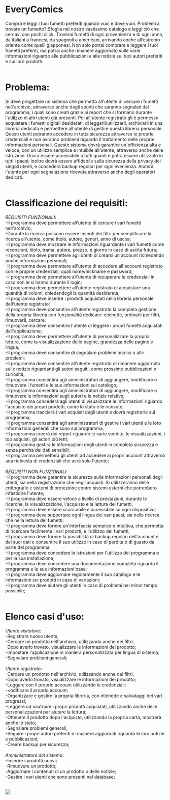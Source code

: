 # EveryComics<br>
Compra e leggi i tuoi fumetti preferiti quando vuoi e dove vuoi. 
Problemi a trovare un fumetto? Sfoglia nel nostro vastissimo catalogo e leggi ciò che cercavi con pochi click.
Troverai fumetti di ogni provenienza e di ogni anno, da italiani a francesi, da spagnoli a americani, arrivando anche all’estremo oriente come quelli giapponesi. 
Non solo potrai comprare e leggere i tuoi fumetti preferiti, ma potrai anche rimanere aggiornato sulle varie informazioni riguardo alle pubblicazioni
e alle notizie sui tuoi autori preferiti e sui loro prodotti.
<br><br>
# Problema:<br>
Si deve progettare un sistema che permetta all'utente di cercare i fumetti nell'archivio, attraverso anche degli spunti che saranno segnalati dal programma, i quali sono creati grazie ai report che si formano durante l'utilizzo di altri utenti già presenti. Poi all'utente registrato gli è permesso acquistare i fumetti digitali desiderati, di leggerli/utilizzarli, archiviarli in una libreria dedicata e permettere all'utente di gestire questa libreria personale. Questi utenti potranno accedere in tutta sicurezza attraverso le proprie credenziali e non avranno problemi riguardo il trattamento delle proprie informazioni personali. Questo sistema dovrà garantire un'efficienza alta e veloce, con un utilizzo semplice e intuibile all'utente, attraverso anche delle istruzioni. Dovrà essere accessibile a tutti quanti e potrà essere utilizzato in tutti i paesi; inoltre dovrà essere affidabile sulla sicurezza della privacy dei singoli utenti, e concederà backup regolari per ogni evenienza. Aiuterà l'utente per ogni segnalazione ricevuta attraverso anche degli operatori dedicati.
<br><br>
# Classificazione dei requisiti:<br>
_REQUISITI FUNZIONALI_:<br>
-Il programma deve permettere all'utente di cercare i vari fumetti nell'archivio;<br>
-Durante la ricerca possono essere inseriti dei filtri per semplificare la ricerca all'utente, come titolo, autore, generi, anno di uscita;<br>
-Il programma deve mostrare le informazioni riguardante i vari fumetti come recensioni, titolo, trama, autore, prezzo, e giorno in caso di uscita futura;<br>
-Il programma deve permettere agli utenti di crearsi un account richiedendo poche informazioni personali;<br>
-Il programma deve permettere all'utente di accedere all'account registrato con le proprie credenziali, quali nome/nickname e password;<br>
-il programma deve permettere all'utente di recuperare le credenziali in caso non le si hanno durante il login;<br>
-Il programma deve permettere all'utente registrato di acquistare una quantità di volumi, chiedendogli la quantità desiderata;<br>
-Il programma deve inserire i prodotti acquistati nella libreria personale dell'utente registrato;<br>
-Il programma deve consentire all'utente registrato la completa gestione della propria libreria con funzionalità dedicate: etichette, ordinarli per filtri, rimuoverli, cercare;<br>
-Il programma deve consentire l'utente di leggere i propri fumetti acquistati dall'applicazione;<br>
-Il programma deve permettere all'utente di personalizzare la propria lettura, come la visualizzazione delle pagine, grandezza delle pagine e lingua;<br>
-Il programma deve consentire di segnalare problemi tecnici o altri problemi;<br>
-Il programma deve consentire all'utente registrato di rimanere aggiornato sulle notizie riguardanti gli autori seguiti, come prossime pubblicazioni o curiosità;<br>
-Il programma consentirà agli amministratori di aggiungere, modificare o rimuovere i fumetti e le sue informazioni sul catalogo;<br>
-Il programma consentirà agli amministratori di aggiungere, modificare o rimuovere le informazioni sugli autori e le notizie relative;<br>
-Il programma concederà agli utenti di visualizzare le informazioni riguardo l'acquisto dei propri prodotti, come lo stato e le ricevute;<br>
-Il programma traccierà i vari acquisti degli utenti e dovrà registrarle sul programma;<br>
-Il programma consentirà agli amministratori di gestire i vari utenti e le loro informazioni generali che sono sul programma;<br>
-Il programma creerà dei report riguardo le varie vendite, le visualizzazioni, i top acquisti, gli autori più letti;<br>
-Il programma gestirà le informazioni degli utenti in completa sicurezza e senza perdita dei dati sensibili;<br>
-Il programma permetterà gli utenti ad accedere ai propri account attraverso una richiesta di credenziali che avrà solo l'utente;
<br><br>
_REQUISITI NON FUNZIONALI_:<br>
-Il programma deve garantire la sicurezza sulle informazioni personali degli utenti, sia nella registrazione che negli acquisti. Si utilizzeranno delle crittografie e sistemi di protezione contro sistemi esterni che potrebbero infastidire l'utente;<br>
-Il programma deve essere veloce a livello di prestazioni, durante le ricerche, la visualizzazione, l'acquisto e la lettura dei fumetti;<br>
-Il programma deve essere scaricabile e accessibile su ogni dispositivo;<br>
-Il programma deve supportare ogni lingua dei vari paesi, sia nella ricerca che nella lettura dei fumetti;<br>
-Il programma deve fornire un'interfaccia semplice e intuitiva, che permetta di ricercare facilmente i vari prodotti, e l'utilizzo dei fumetti;<br>
-Il programma deve fornire la possibilità di backup regolari dell'account e dei suoi dati e consentire il suo utilizzo in caso di perdita o di guasto da parte del programma;<br>
-Il programma deve concedere le istruzioni per l'utilizzo del programma e per la sua installazione;<br>
-Il programma deve concedere una documentazione completa riguardo il programma e le sue informazioni base;<br>
-Il programma deve aggiornare regolarmente il suo catalogo e le informazioni sui prodotti in caso di variazioni;<br>
-Il programma deve aiutare gli utenti in caso di problemi nel minor tempo possibile;
<br><br>

# Elenco casi d'uso: <br>
_Utente visitatore_:
<br>-Registrare nuovo utente;
<br>-Cercare un prodotto nell'archivio, utilizzando anche dei filtri;
<br>-Dopo averlo trovato, visualizzare le informazioni del prodotto;
<br>-Impostare l'applicazione in maniera personalizzata per lingua di sistema;
<br>-Segnalare problemi generali;
<br><br>
_Utente registrato_:
<br>-Cercare un prodotto nell'archivio, utilizzando anche dei filtri;
<br>-Dopo averlo trovato, visualizzare le informazioni del prodotto;
<br>-Loggare con il proprio account utilizzando le credenziali;
<br>-<odificare il proprio account;
<br>-Organizzare e gestire la propria libreria, con etichette e salvataggi dei vari progressi;
<br>-Leggere od usufruire i propri prodotti acquistati, utilizzando anche delle personalizzazioni per aiutare la lettura;
<br>-Ottenere il prodotto dopo l'acquisto, utilizzando la propria carta, mostrerà anche lo stato;
<br>-Segnalare problemi generali;
<br>-Seguire i propri autori preferiti e rimanere aggiornati riguardo le loro notizie e pubblicazioni;
<br>-Creare backup per sicurezza;
<br><br>
_Amministratore del sistema_:
<br>-Inserire i prodotti nuovi;
<br>-Rimuovere un prodotto;
<br>-Aggiornare i contenuti di un prodotto o delle notizie;
<br>-Gestire i vari utenti che sono presenti nel database;
<br><br>

<img src="https://yuml.me/diagram/scruffy/usecase/[Utente Visitatore]-(Registrare un nuovo utente),[Utente Visitatore]-(Cercare un prodotto),(Cercare un prodotto)<(Utilizzare dei filtri),(Cercare un prodotto)<(Visualizzare le informazioni),[Utente Visitatore]-(Personalizzare la lingua utilizzata),[Utente Visitatore]-(Segnalare problemi generali),[Utente Registrato]-(Segnalare problemi generali),[Utente Registrato]-(Personalizzare la lingua utilizzata),[Utente Registrato]-(Cercare un prodotto),[Utente Registrato]-(Accedere con il proprio account),(Accedere con il proprio account)>(Avere le proprie credenziali),[Utente Registrato]-(Aggiungere o Cambiare le informazioni del proprio account),[Utente Registrato]-(Organizzare la propria libreria),(Organizzare la propria libreria)<(Applicare delle etichette),(Organizzare la propria libreria)<(Ordinarla),(Organizzare la propria libreria)<(Salvare i progressi),[Utente Registrato]-(Leggere i propri fumetti),(Leggere i propri fumetti)<(Impostare la visualizzazione),[Utente Registrato]-(Acquistare i fumetti selezionati),(Acquistare i fumetti selezionati)>(Inserire la propria carta),(Acquistare i fumetti selezionati)<(Visualizzare gli stati di transazione e le ricevute),[Utente Registrato]-(Seguire e rimanere aggiornati riguardo gli autori seguiti e le loro pubblicazioni),[Utente Registrato]-(Creare Backup di sicurezza),[Amministratore del sistema]-(Inserire i prodotti nuovi),[Amministratore del sistema]-(Rimuovere un prodotto),[Amministratore del sistema]-(Aggiornare i contenuti di un prodotto o delle notizie),[Amministratore del sistema]-(Gestire i vari utenti presenti nel database)">
